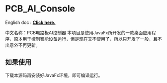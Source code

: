 # PCB_AI_Console

English doc : **[Click here.](/README_en.md)**

中文名称：PCB电路板AI控制器
本项目是使用JavaFx所开发的一款桌面应用程序，原本用于控制智能设备运行，但是现在又不使用了，所以只开发了一般，且不出意外不再更新。

## 如果使用
下载本源码再安装好JavaFx环境，即可编译运行。


